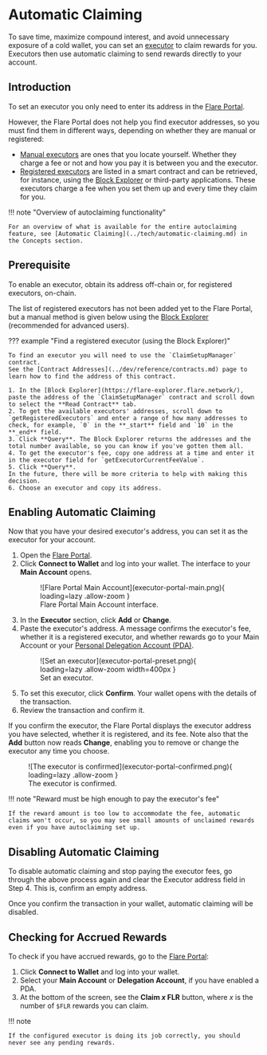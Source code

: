 # Automatic Claiming

To save time, maximize compound interest, and avoid unnecessary exposure of a cold wallet, you can set an [executor](../tech/automatic-claiming.md) to claim rewards for you.
Executors then use automatic claiming to send rewards directly to your account.

## Introduction

To set an executor you only need to enter its address in the [Flare Portal](https://portal.flare.network/).

However, the Flare Portal does not help you find executor addresses, so you must find them in different ways, depending on whether they are manual or registered:

* [Manual executors](../tech/automatic-claiming.md#manual-claiming-process) are ones that you locate yourself.
    Whether they charge a fee or not and how you pay it is between you and the executor.
* [Registered executors](../tech/automatic-claiming.md#registered-claiming-process) are listed in a smart contract and can be retrieved, for instance, using the [Block Explorer](./block-explorer.md) or third-party applications.
    These executors charge a fee when you set them up and every time they claim for you.

!!! note "Overview of autoclaiming functionality"

    For an overview of what is available for the entire autoclaiming feature, see [Automatic Claiming](../tech/automatic-claiming.md) in the Concepts section.

## Prerequisite

To enable an executor, obtain its address off-chain or, for registered executors, on-chain.

The list of registered executors has not been added yet to the Flare Portal, but a manual method is given below using the [Block Explorer](./block-explorer.md) (recommended for advanced users).

??? example "Find a registered executor (using the Block Explorer)"

    To find an executor you will need to use the `ClaimSetupManager` contract.
    See the [Contract Addresses](../dev/reference/contracts.md) page to learn how to find the address of this contract.

    1. In the [Block Explorer](https://flare-explorer.flare.network/), paste the address of the `ClaimSetupManager` contract and scroll down to select the **Read Contract** tab.
    2. To get the available executors' addresses, scroll down to `getRegisteredExecutors` and enter a range of how many addresses to check, for example, `0` in the **_start** field and `10` in the **_end** field.
    3. Click **Query**. The Block Explorer returns the addresses and the total number available, so you can know if you've gotten them all.
    4. To get the executor's fee, copy one address at a time and enter it in the executor field for `getExecutorCurrentFeeValue`.
    5. Click **Query**.
    In the future, there will be more criteria to help with making this decision.
    6. Choose an executor and copy its address.

## Enabling Automatic Claiming

Now that you have your desired executor's address, you can set it as the executor for your account.

1. Open the [Flare Portal](https://portal.flare.network/).
2. Click **Connect to Wallet** and log into your wallet.
   The interface to your **Main Account** opens.
    <figure markdown>
    ![Flare Portal Main Account](executor-portal-main.png){ loading=lazy .allow-zoom }
    <figcaption>Flare Portal Main Account interface.</figcaption>
    </figure>
3. In the **Executor** section, click **Add** or **Change**.
4. Paste the executor's address.
    A message confirms the executor's fee, whether it is a registered executor, and whether rewards go to your Main Account or your [Personal Delegation Account (PDA)](../tech/personal-delegation-account.md).
    <figure markdown>
    ![Set an executor](executor-portal-preset.png){ loading=lazy .allow-zoom width=400px }
    <figcaption>Set an executor.</figcaption>
    </figure>
5. To set this executor, click **Confirm**.
   Your wallet opens with the details of the transaction.
6. Review the transaction and confirm it.

If you confirm the executor, the Flare Portal displays the executor address you have selected, whether it is registered, and its fee.
Note also that the **Add** button now reads **Change**, enabling you to remove or change the executor any time you choose.
<figure markdown>
![The executor is confirmed](executor-portal-confirmed.png){ loading=lazy .allow-zoom }
<figcaption>The executor is confirmed.</figcaption>
</figure>

!!! note "Reward must be high enough to pay the executor's fee"

    If the reward amount is too low to accommodate the fee, automatic claims won't occur, so you may see small amounts of unclaimed rewards even if you have autoclaiming set up.

## Disabling Automatic Claiming

To disable automatic claiming and stop paying the executor fees, go through the above process again and clear the Executor address field in Step 4.
This is, confirm an empty address.

Once you confirm the transaction in your wallet, automatic claiming will be disabled.

## Checking for Accrued Rewards

To check if you have accrued rewards, go to the [Flare Portal](https://portal.flare.network/):

1. Click **Connect to Wallet** and log into your wallet.
2. Select your **Main Account** or **Delegation Account**, if you have enabled a PDA.
3. At the bottom of the screen, see the **Claim _x_ FLR** button, where _x_ is the number of `$FLR` rewards you can claim.

!!! note

    If the configured executor is doing its job correctly, you should never see any pending rewards.
